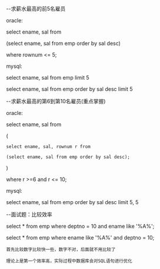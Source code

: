 --求薪水最高的前5名雇员

oracle:

select ename, sal from

(select ename, sal from emp order by sal desc)

where rownum <= 5;

mysql:

select ename, sal from emp limit 5

select ename, sal from emp  order by sal desc limit 5

--求薪水最高的第6到第10名雇员(重点掌握)

oracle:

select ename, sal from 

  (

    select ename, sal, rownum r from

    (select ename, sal from emp order by sal desc);

  )

where r >=6 and r <= 10; 

mysql:

select ename, sal from emp  order by sal desc limit 5, 5


--面试题：比较效率

  select * from emp where deptno = 10 and ename like '%A%';

  select * from emp where ename like '%A%' and deptno = 10;

	首先比较数字比较快一些，数字不对，后面就不用比较了

	理论上是第一个效率高，实际过程中数据库会对SQL语句进行优化   

